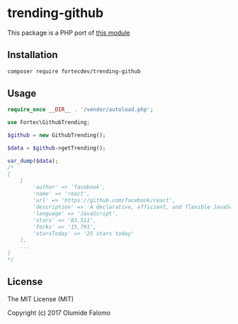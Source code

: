 # trending-github

This package is a PHP port of [this module](https://github.com/ecrmnn/trending-github)

## Installation

``` bash
composer require fortecdev/trending-github
```

## Usage

```php
require_once __DIR__ . '/vendor/autoload.php';

use Fortec\GithubTrending;

$github = new GithubTrending();

$data = $github->getTrending();

var_dump($data);
/*
[
    [
        'author' => 'facebook',
        'name' => 'react',
        'url' => 'https://github.com/facebook/react',
        'description' => 'A declarative, efficient, and flexible JavaScript library for building user interfaces.',
        'language' => 'JavaScript',
        'stars' => '83,511',
        'forks' => '15,791',
        'starsToday' => '25 stars today'
    ],
    ...
]
*/
```

## License

The MIT License (MIT)

Copyright (c) 2017 Olumide Falomo